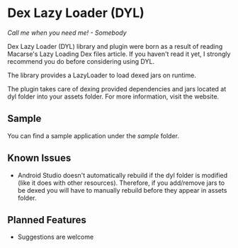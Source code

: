 Dex Lazy Loader (DYL)
======

*Call me when you need me! - Somebody*

Dex Lazy Loader (DYL) library and plugin were born as a result of reading Macarse's Lazy Loading Dex files article. If you haven't read it yet, I strongly recommend you do before considering using DYL.

The library provides a LazyLoader to load dexed jars on runtime.

The plugin takes care of dexing provided dependencies and jars located at dyl folder into your assets folder.
For more information, visit the website.

Sample
------

You can find a sample application under the *sample* folder.

Known Issues
------------

- Android Studio doesn't automatically rebuild if the dyl folder is modified (like it does with other resources). Therefore, if you add/remove jars to be dexed you will have to manually rebuild before they appear in assets folder.

Planned Features
----------------

- Suggestions are welcome
